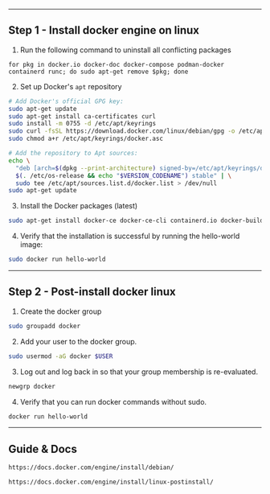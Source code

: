 
---
Step 1 - Install docker engine on linux
----

1. Run the following command to uninstall all conflicting packages
```
for pkg in docker.io docker-doc docker-compose podman-docker containerd runc; do sudo apt-get remove $pkg; done
```

2. Set up Docker's `apt` repository
```bash
# Add Docker's official GPG key:
sudo apt-get update
sudo apt-get install ca-certificates curl
sudo install -m 0755 -d /etc/apt/keyrings
sudo curl -fsSL https://download.docker.com/linux/debian/gpg -o /etc/apt/keyrings/docker.asc
sudo chmod a+r /etc/apt/keyrings/docker.asc

# Add the repository to Apt sources:
echo \
  "deb [arch=$(dpkg --print-architecture) signed-by=/etc/apt/keyrings/docker.asc] https://download.docker.com/linux/debian \
  $(. /etc/os-release && echo "$VERSION_CODENAME") stable" | \
  sudo tee /etc/apt/sources.list.d/docker.list > /dev/null
sudo apt-get update
```

3. Install the Docker packages (latest)
```bash
sudo apt-get install docker-ce docker-ce-cli containerd.io docker-buildx-plugin docker-compose-plugin
```

4. Verify that the installation is successful by running the hello-world image:
```bash
sudo docker run hello-world
```



---
Step 2 - Post-install docker linux
----

1. Create the docker group
```bash
sudo groupadd docker
```

2. Add your user to the docker group.
```bash
sudo usermod -aG docker $USER
```

3. Log out and log back in so that your group membership is re-evaluated.
```bash
newgrp docker
```

4. Verify that you can run docker commands without sudo.
```bash
docker run hello-world
```



---
Guide & Docs
----
```bash
https://docs.docker.com/engine/install/debian/
```
```bash
https://docs.docker.com/engine/install/linux-postinstall/
```

